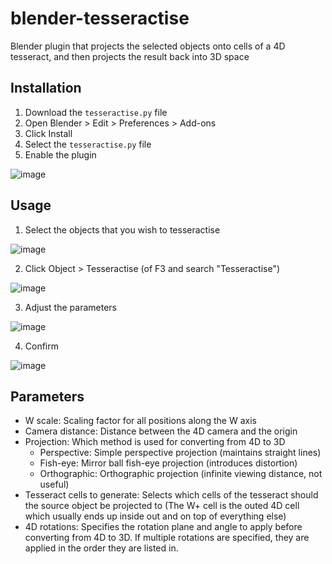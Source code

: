 # blender-tesseractise
Blender plugin that projects the selected objects onto cells of a 4D tesseract, and then projects the result back into 3D space

## Installation
1. Download the `tesseractise.py` file
2. Open Blender > Edit > Preferences > Add-ons
3. Click Install
4. Select the `tesseractise.py` file
5. Enable the plugin

![image](https://github.com/programagor/blender-tesseractise/assets/7930007/7d2be9aa-66f9-4e20-8e11-edd278849495)


## Usage
1. Select the objects that you wish to tesseractise

![image](https://github.com/programagor/blender-tesseractise/assets/7930007/ddfd3f51-1141-46b6-bbce-3cb920580978)

2. Click Object > Tesseractise (of F3 and search "Tesseractise")

![image](https://github.com/programagor/blender-tesseractise/assets/7930007/cbff6caf-ac2e-4d3b-8736-8e3e25b55090)

3. Adjust the parameters

![image](https://github.com/programagor/blender-tesseractise/assets/7930007/a9b4fa98-0754-4ccb-8095-17e4235ce56e)

4. Confirm

![image](https://github.com/programagor/blender-tesseractise/assets/7930007/ab25d138-bb09-4695-b70a-f133ffd6f90c)

## Parameters
- W scale: Scaling factor for all positions along the W axis
- Camera distance: Distance between the 4D camera and the origin
- Projection: Which method is used for converting from 4D to 3D
  - Perspective: Simple perspective projection (maintains straight lines)
  - Fish-eye: Mirror ball fish-eye projection (introduces distortion)
  - Orthographic: Orthographic projection (infinite viewing distance, not useful)
- Tesseract cells to generate: Selects which cells of the tesseract should the source object be projected to (The W+ cell is the outed 4D cell which usually ends up inside out and on top of everything else)
- 4D rotations: Specifies the rotation plane and angle to apply before converting from 4D to 3D. If multiple rotations are specified, they are applied in the order they are listed in.
